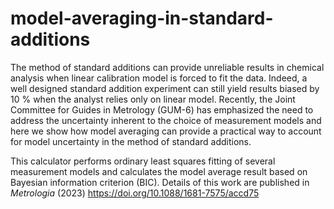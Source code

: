 # model-averaging-in-standard-additions
The method of standard additions can provide unreliable results in chemical analysis when linear calibration model is forced to fit the data. Indeed, a well designed standard addition experiment can still yield results biased by 10 % when the analyst relies only on linear model. Recently, the Joint Committee for Guides in Metrology (GUM-6) has emphasized the need to address the uncertainty inherent to the choice of measurement models and here we show how model averaging can provide a practical way to account for model uncertainty in the method of standard additions.

This calculator performs ordinary least squares fitting of several measurement models and calculates the model average result based on Bayesian information criterion (BIC). Details of this work are published in <i>Metrologia</i> (2023) https://doi.org/10.1088/1681-7575/accd75
